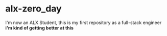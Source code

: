 # alx-zero_day
I'm now an ALX Student, this is my first repository as a full-stack engineer
**i'm kind of getting better at this**
